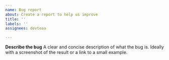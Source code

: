 ```yaml
---
name: Bug report
about: Create a report to help us improve
title: ''
labels: ''
assignees: devteaa

---
```


**Describe the bug**
A clear and concise description of what the bug is. Ideally with a screenshot of the result or a link to a small example.
